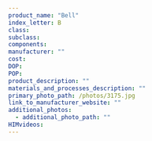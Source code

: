 ```yaml
---
product_name: "Bell"
index_letter: B
class: 
subclass: 
components:
manufacturer: ""
cost: 
DOP: 
POP: 
product_description: ""
materials_and_processes_description: ""
primary_photo_path: /photos/3175.jpg
link_to_manufacturer_website: ""
additional_photos:
  - additional_photo_path: ""
HIMvideos:
---
```

